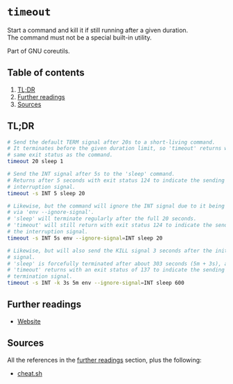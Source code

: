 # `timeout`

Start a command and kill it if still running after a given duration.<br/>
The command must not be a special built-in utility.

Part of GNU coreutils.

## Table of contents <!-- omit in toc -->

1. [TL;DR](#tldr)
1. [Further readings](#further-readings)
1. [Sources](#sources)

## TL;DR

```sh
# Send the default TERM signal after 20s to a short-living command.
# It terminates before the given duration limit, so 'timeout' returns with the
# same exit status as the command.
timeout 20 sleep 1

# Send the INT signal after 5s to the 'sleep' command.
# Returns after 5 seconds with exit status 124 to indicate the sending of the
# interruption signal.
timeout -s INT 5 sleep 20

# Likewise, but the command will ignore the INT signal due to it being started
# via 'env --ignore-signal'.
# 'sleep' will terminate regularly after the full 20 seconds.
# 'timeout' will still return with exit status 124 to indicate the sending of
# the interruption signal.
timeout -s INT 5s env --ignore-signal=INT sleep 20

# Likewise, but will also send the KILL signal 3 seconds after the initial INT
# signal.
# 'sleep' is forcefully terminated after about 303 seconds (5m + 3s), and
# 'timeout' returns with an exit status of 137 to indicate the sending of the
# termination signal.
timeout -s INT -k 3s 5m env --ignore-signal=INT sleep 600
```

## Further readings

- [Website]

## Sources

All the references in the [further readings] section, plus the following:

- [cheat.sh]

<!--
  References
  -->

<!-- Upstream -->
[website]: https://www.gnu.org/software/coreutils/timeout

<!-- In-article sections -->
[further readings]: #further-readings

<!-- Others -->
[cheat.sh]: https://cheat.sh/timeout
